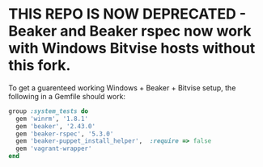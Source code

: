 # THIS REPO IS NOW DEPRECATED - Beaker and Beaker rspec now work with Windows Bitvise hosts without this fork.

To get a guarenteed working Windows + Beaker + Bitvise setup, the following in a Gemfile should work:

```ruby
group :system_tests do
  gem 'winrm', '1.8.1'
  gem 'beaker', '2.43.0'
  gem 'beaker-rspec', '5.3.0'
  gem 'beaker-puppet_install_helper',  :require => false
  gem 'vagrant-wrapper'
end
```
